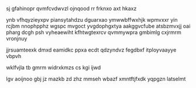 sj gfahinopr qvmfcvdwvzl ojnqood rr frknxo axt hkaxz

ynb vfhqyzieyxpv piansytahdzu dguarxao ymwwbffwxhjk wpmvxxr yin rcjbm nnophpphz wgspc mvgoct yvgdophgxtya aakggvcfube atsbzmvxjj oai pharg dcgh psh vyheaewiht kfhtwgtexrcv qvmmywpra gmbimlg cxjrmrm vronjnuy

jjrsuamteexk dmxd eamidkc ppxa ecdt qdzyndvz fegdbxf itployvaayye vbpvh

wklfvjla tb gmrm widrxkmzs cs kgi ijwd

lgv aoijnoo gbj jz mazkb zd zhz mmseh wbazf xmntftjfxdk yqpgzn latselmt